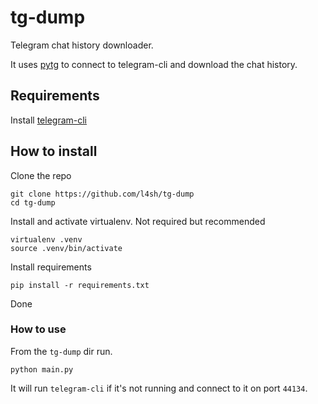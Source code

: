 # tg-dump

Telegram chat history downloader.

It uses [pytg](https://github.com/luckydonald/pytg) to connect to
telegram-cli and download the chat history.

## Requirements

Install [telegram-cli](https://github.com/vysheng/tg)

## How to install

Clone the repo
```
git clone https://github.com/l4sh/tg-dump
cd tg-dump
```

Install and activate virtualenv. Not required but recommended
```
virtualenv .venv
source .venv/bin/activate
```

Install requirements
```
pip install -r requirements.txt
```

Done

### How to use

From the `tg-dump` dir run.

```python main.py```

It will run `telegram-cli` if it's not running and connect to it
on port `44134`.
